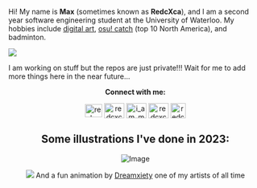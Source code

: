 Hi! My name is **Max** (sometimes known as **RedcXca**), and I am a second year software engineering student at the University of Waterloo. My hobbies include [digital art](https://www.twitter.com/redcxca/), [osu! catch](https://osu.ppy.sh/users/14056601) (top 10 North America), and badminton.

![](https://i.imgur.com/a5mpMao.png)

I am working on stuff but the repos are just private!!! Wait for me to add more things here in the near future...
<div align="center">
  
**Connect with me:**


<a href="https://i.imgur.com/1eYpfRv.png" target="blank"><image align="center" src="https://assets-global.website-files.com/6257adef93867e50d84d30e2/636e0a6a49cf127bf92de1e2_icon_clyde_blurple_RGB.png" alt="redcxca" height="26" width="34" /></a>
<a href="https://twitter.com/redcxca" target="blank"><img align="center" src="https://raw.githubusercontent.com/rahuldkjain/github-profile-readme-generator/master/src/images/icons/Social/twitter.svg" alt="redcxca" height="30" width="40" /></a>
<a href="https://instagram.com/i_am_max_lu" target="blank"><img align="center" src="https://raw.githubusercontent.com/rahuldkjain/github-profile-readme-generator/master/src/images/icons/Social/instagram.svg" alt="i_am_max_lu" height="30" width="40" /></a>
<a href="https://www.youtube.com/c/redcxca" target="blank"><img align="center" src="https://raw.githubusercontent.com/rahuldkjain/github-profile-readme-generator/master/src/images/icons/Social/youtube.svg" alt="redcxca" height="30" width="40" /></a>
<a href="https://osu.ppy.sh/users/14056601" target="blank"><img align="center" src="https://upload.wikimedia.org/wikipedia/commons/thumb/1/1e/Osu%21_Logo_2016.svg/2048px-Osu%21_Logo_2016.svg.png" alt="redcxca" height="30" width="30" /></a>


## Some illustrations I've done in 2023:

![Image](https://i.imgur.com/kFaBn3k.png)

![](https://i.ppy.sh/799e2002d67c2e0e25b114b276d2164e69b605cc/68747470733a2f2f692e6962622e636f2f4c7a66395a52312f657a6769662d636f6d2d6769662d6d616b65722d312e676966)
And a fun animation by [Dreamxiety](https://twitter.com/Dreamxiety) one of my artists of all time
